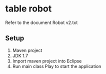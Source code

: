 # table robot


Refer to the document Robot v2.txt

## Setup
1. Maven project
2. JDK 1.7 
3. Import maven project into Eclipse
4. Run main class Play to start the application


